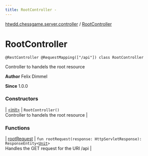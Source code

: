 ```yaml
---
title: RootController - 
---
```


[htwdd.chessgame.server.controller](../index.html) / [RootController](./index.html)

# RootController

`@RestController @RequestMapping(["/api"]) class RootController`

Controller to handels the root resource

**Author**
Felix Dimmel

**Since**
1.0.0

### Constructors

| [&lt;init&gt;](-init-.html) | `RootController()`<br>Controller to handels the root resource |

### Functions

| [rootRequest](root-request.html) | `fun rootRequest(response: HttpServletResponse): ResponseEntity<`[`Unit`](https://kotlinlang.org/api/latest/jvm/stdlib/kotlin/-unit/index.html)`>`<br>Handles the GET request for the URI /api |

